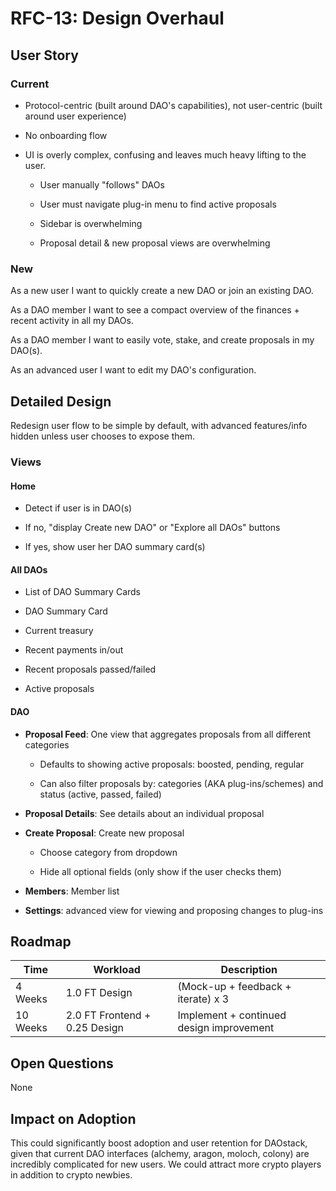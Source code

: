 # RFC-13: Design Overhaul

## User Story

### Current

-   Protocol-centric (built around DAO's capabilities), not user-centric (built around user experience)

-   No onboarding flow

-   UI is overly complex, confusing and leaves much heavy lifting to the user.

    -   User manually "follows" DAOs

    -   User must navigate plug-in menu to find active proposals

    -   Sidebar is overwhelming

    -   Proposal detail & new proposal views are overwhelming

### New

As a new user I want to quickly create a new DAO or join an existing DAO.

As a DAO member I want to see a compact overview of the finances +
recent activity in all my DAOs.

As a DAO member I want to easily vote, stake, and create proposals in my
DAO(s).

As an advanced user I want to edit my DAO's configuration.

## Detailed Design

Redesign user flow to be simple by default, with advanced features/info hidden unless user chooses to expose them.

### Views

#### Home

-   Detect if user is in DAO(s)

  -   If no, "display Create new DAO" or "Explore all DAOs" buttons

  -   If yes, show user her DAO summary card(s)

#### All DAOs

-   List of DAO Summary Cards

-   DAO Summary Card

  -   Current treasury

  -   Recent payments in/out

  -   Recent proposals passed/failed

  -   Active proposals

#### DAO

-   **Proposal Feed**: One view that aggregates proposals from all different categories

    -   Defaults to showing active proposals: boosted, pending, regular

    -   Can also filter proposals by: categories (AKA plug-ins/schemes) and status (active, passed, failed)

-   **Proposal Details**: See details about an individual proposal

-   **Create Proposal**: Create new proposal

    -   Choose category from dropdown

    -   Hide all optional fields (only show if the user checks them)

- **Members**: Member list

- **Settings**: advanced view for viewing and proposing changes to plug-ins

## Roadmap

| Time | Workload | Description |
|-|-|-|
| 4 Weeks | 1.0 FT Design | (Mock-up + feedback + iterate) x 3 |
| 10 Weeks | 2.0 FT Frontend + 0.25 Design | Implement + continued design improvement |

## Open Questions

None

## Impact on Adoption

This could significantly boost adoption and user retention for DAOstack,
given that current DAO interfaces (alchemy, aragon, moloch, colony) are
incredibly complicated for new users. We could attract more crypto
players in addition to crypto newbies.
